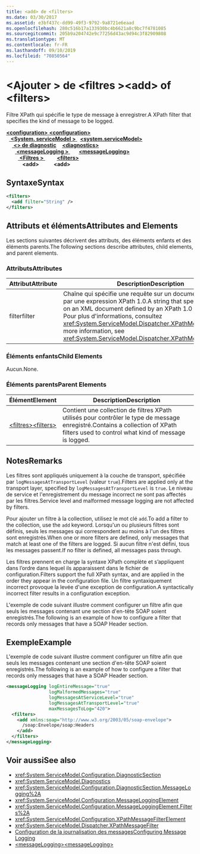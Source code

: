 ```yaml
---
title: <add> de <filters>
ms.date: 03/30/2017
ms.assetid: e3bf437c-dd99-49f3-9792-9a8721e6eaad
ms.openlocfilehash: 280c516b17a133930bc4b6621a8c9bc7f4781085
ms.sourcegitcommit: 205b9a204742e9c77256d43ac9d94c3f82909808
ms.translationtype: MT
ms.contentlocale: fr-FR
ms.lasthandoff: 09/10/2019
ms.locfileid: "70850564"
---
```

# <a name="add-of-filters"></a><span data-ttu-id="e97a5-102">\<Ajouter > de \<filtres ></span><span class="sxs-lookup"><span data-stu-id="e97a5-102">\<add> of \<filters></span></span>
<span data-ttu-id="e97a5-103">Filtre XPath qui spécifie le type de message à enregistrer.</span><span class="sxs-lookup"><span data-stu-id="e97a5-103">A XPath filter that specifies the kind of message to be logged.</span></span>  
  
<span data-ttu-id="e97a5-104">[ **\<configuration>** ](../configuration-element.md)</span><span class="sxs-lookup"><span data-stu-id="e97a5-104">[**\<configuration>**](../configuration-element.md)</span></span>\
<span data-ttu-id="e97a5-105">&nbsp;&nbsp;[ **\<System. serviceModel >** ](system-servicemodel.md)</span><span class="sxs-lookup"><span data-stu-id="e97a5-105">&nbsp;&nbsp;[**\<system.serviceModel>**](system-servicemodel.md)</span></span>\
<span data-ttu-id="e97a5-106">&nbsp;&nbsp;&nbsp;&nbsp;[ **\<> de diagnostic**](diagnostics.md)</span><span class="sxs-lookup"><span data-stu-id="e97a5-106">&nbsp;&nbsp;&nbsp;&nbsp;[**\<diagnostics>**](diagnostics.md)</span></span>\
<span data-ttu-id="e97a5-107">&nbsp;&nbsp;&nbsp;&nbsp;&nbsp;&nbsp;[ **\<messageLogging >** ](messagelogging.md)</span><span class="sxs-lookup"><span data-stu-id="e97a5-107">&nbsp;&nbsp;&nbsp;&nbsp;&nbsp;&nbsp;[**\<messageLogging>**](messagelogging.md)</span></span>\
<span data-ttu-id="e97a5-108">&nbsp;&nbsp;&nbsp;&nbsp;&nbsp;&nbsp;&nbsp;&nbsp;[ **\<Filtres >** ](filters.md)</span><span class="sxs-lookup"><span data-stu-id="e97a5-108">&nbsp;&nbsp;&nbsp;&nbsp;&nbsp;&nbsp;&nbsp;&nbsp;[**\<filters>**](filters.md)</span></span>\
<span data-ttu-id="e97a5-109">&nbsp;&nbsp;&nbsp;&nbsp;&nbsp;&nbsp;&nbsp;&nbsp;&nbsp;&nbsp; **\<add>**</span><span class="sxs-lookup"><span data-stu-id="e97a5-109">&nbsp;&nbsp;&nbsp;&nbsp;&nbsp;&nbsp;&nbsp;&nbsp;&nbsp;&nbsp;**\<add>**</span></span>  
  
## <a name="syntax"></a><span data-ttu-id="e97a5-110">Syntaxe</span><span class="sxs-lookup"><span data-stu-id="e97a5-110">Syntax</span></span>  
  
```xml  
<filters>
  <add filter="String" />
</filters>
```  
  
## <a name="attributes-and-elements"></a><span data-ttu-id="e97a5-111">Attributs et éléments</span><span class="sxs-lookup"><span data-stu-id="e97a5-111">Attributes and Elements</span></span>  
 <span data-ttu-id="e97a5-112">Les sections suivantes décrivent des attributs, des éléments enfants et des éléments parents.</span><span class="sxs-lookup"><span data-stu-id="e97a5-112">The following sections describe attributes, child elements, and parent elements.</span></span>  
  
### <a name="attributes"></a><span data-ttu-id="e97a5-113">Attributs</span><span class="sxs-lookup"><span data-stu-id="e97a5-113">Attributes</span></span>  
  
|<span data-ttu-id="e97a5-114">Attribut</span><span class="sxs-lookup"><span data-stu-id="e97a5-114">Attribute</span></span>|<span data-ttu-id="e97a5-115">Description</span><span class="sxs-lookup"><span data-stu-id="e97a5-115">Description</span></span>|  
|---------------|-----------------|  
|<span data-ttu-id="e97a5-116">filter</span><span class="sxs-lookup"><span data-stu-id="e97a5-116">filter</span></span>|<span data-ttu-id="e97a5-117">Chaîne qui spécifie une requête sur un document XML défini par une expression XPath 1.0.</span><span class="sxs-lookup"><span data-stu-id="e97a5-117">A string that specifies a query on an XML document defined by an XPath 1.0 expression.</span></span> <span data-ttu-id="e97a5-118">Pour plus d'informations, consultez <xref:System.ServiceModel.Dispatcher.XPathMessageFilter>.</span><span class="sxs-lookup"><span data-stu-id="e97a5-118">For more information, see <xref:System.ServiceModel.Dispatcher.XPathMessageFilter>.</span></span>|  
  
### <a name="child-elements"></a><span data-ttu-id="e97a5-119">Éléments enfants</span><span class="sxs-lookup"><span data-stu-id="e97a5-119">Child Elements</span></span>  
 <span data-ttu-id="e97a5-120">Aucun.</span><span class="sxs-lookup"><span data-stu-id="e97a5-120">None.</span></span>  
  
### <a name="parent-elements"></a><span data-ttu-id="e97a5-121">Éléments parents</span><span class="sxs-lookup"><span data-stu-id="e97a5-121">Parent Elements</span></span>  
  
|<span data-ttu-id="e97a5-122">Élément</span><span class="sxs-lookup"><span data-stu-id="e97a5-122">Element</span></span>|<span data-ttu-id="e97a5-123">Description</span><span class="sxs-lookup"><span data-stu-id="e97a5-123">Description</span></span>|  
|-------------|-----------------|  
|[<span data-ttu-id="e97a5-124">\<filtres></span><span class="sxs-lookup"><span data-stu-id="e97a5-124">\<filters></span></span>](filters.md)|<span data-ttu-id="e97a5-125">Contient une collection de filtres XPath utilisés pour contrôler le type de message enregistré.</span><span class="sxs-lookup"><span data-stu-id="e97a5-125">Contains a collection of XPath filters used to control what kind of message is logged.</span></span>|  
  
## <a name="remarks"></a><span data-ttu-id="e97a5-126">Notes</span><span class="sxs-lookup"><span data-stu-id="e97a5-126">Remarks</span></span>  
 <span data-ttu-id="e97a5-127">Les filtres sont appliqués uniquement à la couche de transport, spécifiée par `logMessagesAtTransportLevel` (valeur `true`).</span><span class="sxs-lookup"><span data-stu-id="e97a5-127">Filters are applied only at the transport layer, specified by `logMessagesAtTransportLevel` is `true`.</span></span> <span data-ttu-id="e97a5-128">Le niveau de service et l'enregistrement du message incorrect ne sont pas affectés par les filtres.</span><span class="sxs-lookup"><span data-stu-id="e97a5-128">Service level and malformed message logging are not affected by filters.</span></span>  
  
 <span data-ttu-id="e97a5-129">Pour ajouter un filtre à la collection, utilisez le mot clé `add`.</span><span class="sxs-lookup"><span data-stu-id="e97a5-129">To add a filter to the collection, use the `add` keyword.</span></span> <span data-ttu-id="e97a5-130">Lorsqu'un ou plusieurs filtres sont définis, seuls les messages qui correspondent au moins à l'un des filtres sont enregistrés.</span><span class="sxs-lookup"><span data-stu-id="e97a5-130">When one or more filters are defined, only messages that match at least one of the filters are logged.</span></span> <span data-ttu-id="e97a5-131">Si aucun filtre n'est défini, tous les messages passent.</span><span class="sxs-lookup"><span data-stu-id="e97a5-131">If no filter is defined, all messages pass through.</span></span>  
  
 <span data-ttu-id="e97a5-132">Les filtres prennent en charge la syntaxe XPath complète et s’appliquent dans l’ordre dans lequel ils apparaissent dans le fichier de configuration.</span><span class="sxs-lookup"><span data-stu-id="e97a5-132">Filters support the full XPath syntax, and are applied in the order they appear in the configuration file.</span></span> <span data-ttu-id="e97a5-133">Un filtre syntaxiquement incorrect provoque la levée d'une exception de configuration.</span><span class="sxs-lookup"><span data-stu-id="e97a5-133">A syntactically incorrect filter results in a configuration exception.</span></span>  
  
 <span data-ttu-id="e97a5-134">L'exemple de code suivant illustre comment configurer un filtre afin que seuls les messages contenant une section d'en-tête SOAP soient enregistrés.</span><span class="sxs-lookup"><span data-stu-id="e97a5-134">The following is an example of how to configure a filter that records only messages that have a SOAP Header section.</span></span>  
  
## <a name="example"></a><span data-ttu-id="e97a5-135">Exemple</span><span class="sxs-lookup"><span data-stu-id="e97a5-135">Example</span></span>  
 <span data-ttu-id="e97a5-136">L'exemple de code suivant illustre comment configurer un filtre afin que seuls les messages contenant une section d'en-tête SOAP soient enregistrés.</span><span class="sxs-lookup"><span data-stu-id="e97a5-136">The following is an example of how to configure a filter that records only messages that have a SOAP Header section.</span></span>  
  
```xml  
<messageLogging logEntireMessage="true"
                logMalformedMessages="true"
                logMessagesAtServiceLevel="true"
                logMessagesAtTransportLevel="true"
                maxMessagesToLog="420">
  <filters>
    <add xmlns:soap="http://www.w3.org/2003/05/soap-envelope">
      /soap:Envelope/soap:Headers
    </add>
  </filters>
</messageLogging>
```  
  
## <a name="see-also"></a><span data-ttu-id="e97a5-137">Voir aussi</span><span class="sxs-lookup"><span data-stu-id="e97a5-137">See also</span></span>

- <xref:System.ServiceModel.Configuration.DiagnosticSection>
- <xref:System.ServiceModel.Diagnostics>
- <xref:System.ServiceModel.Configuration.DiagnosticSection.MessageLogging%2A>
- <xref:System.ServiceModel.Configuration.MessageLoggingElement>
- <xref:System.ServiceModel.Configuration.MessageLoggingElement.Filters%2A>
- <xref:System.ServiceModel.Configuration.XPathMessageFilterElement>
- <xref:System.ServiceModel.Dispatcher.XPathMessageFilter>
- [<span data-ttu-id="e97a5-138">Configuration de la journalisation des messages</span><span class="sxs-lookup"><span data-stu-id="e97a5-138">Configuring Message Logging</span></span>](../../../wcf/diagnostics/configuring-message-logging.md)
- [<span data-ttu-id="e97a5-139">\<messageLogging></span><span class="sxs-lookup"><span data-stu-id="e97a5-139">\<messageLogging></span></span>](messagelogging.md)
